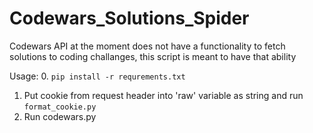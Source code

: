 # Codewars_Solutions_Spider
Codewars API at the moment does not have a functionality to fetch solutions to coding challanges, this script is meant to have that ability

Usage:
0. `pip install -r requrements.txt`
1. Put cookie from request header into 'raw' variable as string and run `format_cookie.py`
2. Run codewars.py 